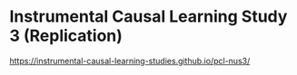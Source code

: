 # Instrumental Causal Learning Study 3 (Replication)
https://instrumental-causal-learning-studies.github.io/pcl-nus3/
